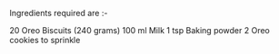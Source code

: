 Ingredients required are :-

20 Oreo Biscuits (240 grams)
100 ml Milk
1 tsp Baking powder
2 Oreo cookies to sprinkle